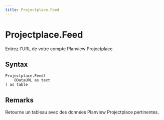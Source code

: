 ```yaml
---
title: Projectplace.Feed
---
```


# Projectplace.Feed


Entrez l&#39;URL de votre compte Planview Projectplace.


## Syntax

```powerquery
Projectplace.Feed(
    ODataURL as text
) as table
```


## Remarks

Retourne un tableau avec des données Planview Projectplace pertinentes.


